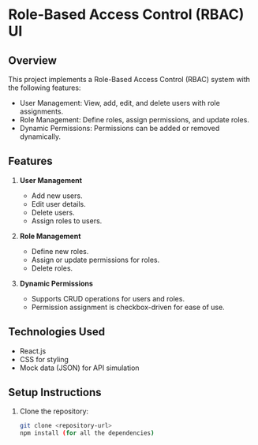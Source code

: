 # Role-Based Access Control (RBAC) UI

## Overview

This project implements a Role-Based Access Control (RBAC) system with the following features:
- User Management: View, add, edit, and delete users with role assignments.
- Role Management: Define roles, assign permissions, and update roles.
- Dynamic Permissions: Permissions can be added or removed dynamically.

## Features
1. **User Management**
   - Add new users.
   - Edit user details.
   - Delete users.
   - Assign roles to users.

2. **Role Management**
   - Define new roles.
   - Assign or update permissions for roles.
   - Delete roles.

3. **Dynamic Permissions**
   - Supports CRUD operations for users and roles.
   - Permission assignment is checkbox-driven for ease of use.

## Technologies Used
- React.js
- CSS for styling
- Mock data (JSON) for API simulation

## Setup Instructions

1. Clone the repository:
   ```bash
   git clone <repository-url>
   npm install (for all the dependencies)
